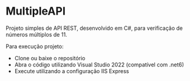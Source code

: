 # MultipleAPI

Projeto simples de API REST, desenvolvido em C#, para verificação de números múltiplos de 11.

Para execução projeto:
* Clone ou baixe o repositório
* Abra o código utilizando Visual Studio 2022 (compatível com .net6)
* Execute utilizando a configuração IIS Express